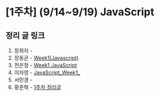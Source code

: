 # [1주차] (9/14~9/19) JavaScript

## 정리 글 링크

1. 장희지 -
2. 장동균 - [Week1(Javascript)](https://dongkyun-jang.tistory.com/84)
3. 전은정 - [Week1 JavaScript](https://jjung-lab.tistory.com/5)
4. 이자영 - [JavaScript_Week1_](https://99neozone.tistory.com/2)
5. 서민경 -
6. 황준혁 - [1주차 정리글](./week1_황준혁.md)
